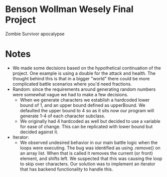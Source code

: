 # Benson Wollman Wesely Final Project
Zombie Survivor apocalypse

# Notes
- We made some decisions based on the hypothetical continuation of the project. One example is using a double for the attack and health. The thought behind this is that in a bigger "world" there could be more complicated battle scenarios where you'd need fractions.
- Random: since the requirements around generating random numbers were somewhat vague we had to make a few decisions.
  - When we generate characters we establish a hardcoded lower bound of 1, and an upper bound defined as upperBound. We defaulted the upper bound to 4 so as it sits now our program will generate 1-4 of each character subclass.
  - We originally had 4 hardcoded as well but decided to use a variable for ease of change. This can be replicated with lower bound but decided against it.
- Iterator:
  - We observed undesired behavior in our main battle logic when the loops were executing. The bug was identified as using .remove() on an array list. When that is called it removes the current (or front) element, and shifts left. We suspected that this was causing the loop to skip over characters. Our solution was to implement an iterator that has backend functionality to handle this.
